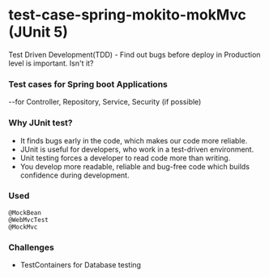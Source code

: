 # test-case-spring-mokito-mokMvc (JUnit 5)
Test Driven Development(TDD) - Find out bugs before deploy in Production level is important. Isn't it?


### Test cases for Spring boot Applications
--for Controller, Repository, Service, Security (if possible)

### Why JUnit test?

* It finds bugs early in the code, which makes our code more reliable.
* JUnit is useful for developers, who work in a test-driven environment.
* Unit testing forces a developer to read code more than writing.
* You develop more readable, reliable and bug-free code which builds confidence during development.

### Used

```
@MockBean
@WebMvcTest
@MockMvc
```

### Challenges
* TestContainers for Database testing

